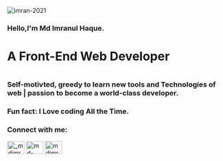 <p align="left"> <img src="https://komarev.com/ghpvc/?username=imran-2021&label=Profile%20views&color=0e75b6&style=flat" alt="imran-2021" /> </p>

### Hello,I'm Md Imranul Haque. 
<h1> A Front-End Web Developer <h1/>
<h3> Self-motivted, greedy to learn new tools and Technologies of web | passion to become a world-class developer.</h3>
<h3>  Fun fact: I Love coding All the Time.</h3>
<h3 align="left">Connect with me:</h3>
<p align="left">
<a href="https://twitter.com/_mdimranulhaque" target="blank"><img align="center" src="https://cdn.jsdelivr.net/npm/simple-icons@3.0.1/icons/twitter.svg" alt="_mdimranulhaque" height="30" width="40" /></a>
<a href="https://linkedin.com/in/md-imranul-haque" target="blank"><img align="center" src="https://cdn.jsdelivr.net/npm/simple-icons@3.0.1/icons/linkedin.svg" alt="md-imranul-haque" height="30" width="40" /></a>
<a href="https://fb.com/mdimranul.haque.ph" target="blank"><img align="center" src="https://cdn.jsdelivr.net/npm/simple-icons@3.0.1/icons/facebook.svg" alt="mdimranul.haque.ph" height="30" width="40" /></a>
</p>
